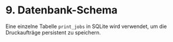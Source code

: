 # 9. Datenbank-Schema
Eine einzelne Tabelle `print_jobs` in SQLite wird verwendet, um die Druckaufträge persistent zu speichern.
